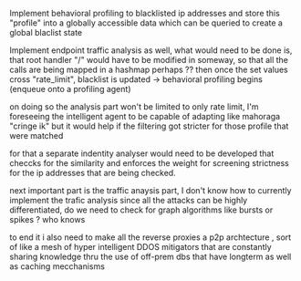Implement behavioral profiling to blacklisted ip addresses and store this "profile"
into a globally accessible data which can be queried to create a global blaclist state

Implement endpoint traffic analysis as well, what would need to be done is, that root handler "/" would have to be 
modified in someway, so that all the calls are being mapped in a hashmap perhaps ?? then once the set values cross "rate_limit", blacklist is updated -> behavioral profiling begins (enqueue onto a profiling agent)

on doing so the analysis part won't be limited to only rate limit, I'm foreseeing the intelligent agent to be capable of adapting like mahoraga "cringe ik" but it would help if the filtering got stricter for those profile that were matched

for that a separate indentity analyser would need to be developed that checcks for the similarity and enforces the weight for screening strictness for the ip addresses that are being checked.

next important part is the traffic anaysis part, I don't know how to currently implement the trafic analysis since all the attacks can be highly differentiated, do we need to check for graph algorithms like bursts or spikes ? who knows

to end it i also need to make all the reverse proxies a p2p archtecture , sort of like a mesh of hyper intelligent DDOS mitigators that are constantly sharing knowledge thru the use of off-prem dbs that have longterm as well as caching mecchanisms